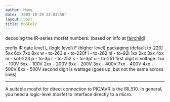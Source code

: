 ```yaml
---
author: Mang
date: '2003-10-29 22:03:56'
layout: post
title: MoSFeTz
---
```


decoding the IR-series mosfet numbers:
(based on info at [fairchild](http://parametric.fairchildsemi.com/viewlist.asp?Fam=MOSFET&FromTree=yes))

prefix IR
gate level
    L (logic level)
    F (higher level)
packaging (default to-220)
    5xx 6xx 7xx 8xx
  w - to-263
  s - to-220f
  i - to-262 
  nl - to-92l
    1xx 2xx 3xx 4xx
  m - sot-223
  p - to-3p
  r - to-252
  s - to-3pf
  u - to-251
first digit is voltage:
    1xx - 100V       5xx - 100V
    2xx - 200V       6xx - 200V
    3xx - 400V       7xx - 400V
    4xx - 500V       8xx - 500V
second digit is wattage (goes up, but not the same across lines)

----

A suitable mosfet for direct connection to PIC/AVR is the IRL510.  In general, you need a logic-level mosfet to interface directly to a micro.
